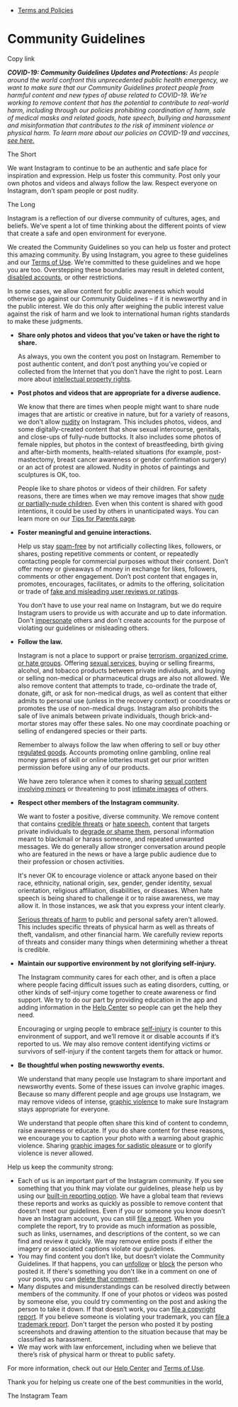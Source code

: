 *   [Terms and Policies](https://help.instagram.com/1417489251945243/?helpref=breadcrumb)

Community Guidelines
====================

Copy link

_**COVID-19: Community Guidelines Updates and Protections:** As people around the world confront this unprecedented public health emergency, we want to make sure that our Community Guidelines protect people from harmful content and new types of abuse related to COVID-19. We’re working to remove content that has the potential to contribute to real-world harm, including through our policies prohibiting coordination of harm, sale of medical masks and related goods, hate speech, bullying and harassment and misinformation that contributes to the risk of imminent violence or physical harm. To learn more about our policies on COVID-19 and vaccines, [see here.](https://help.instagram.com/697825587576762?helpref=faq_content)_

The Short

We want Instagram to continue to be an authentic and safe place for inspiration and expression. Help us foster this community. Post only your own photos and videos and always follow the law. Respect everyone on Instagram, don’t spam people or post nudity.

The Long

Instagram is a reflection of our diverse community of cultures, ages, and beliefs. We’ve spent a lot of time thinking about the different points of view that create a safe and open environment for everyone.

We created the Community Guidelines so you can help us foster and protect this amazing community. By using Instagram, you agree to these guidelines and our [Terms of Use](https://www.instagram.com/legal/terms). We’re committed to these guidelines and we hope you are too. Overstepping these boundaries may result in deleted content, [disabled accounts](https://help.instagram.com/366993040048856?helpref=faq_content), or other restrictions.

In some cases, we allow content for public awareness which would otherwise go against our Community Guidelines – if it is newsworthy and in the public interest. We do this only after weighing the public interest value against the risk of harm and we look to international human rights standards to make these judgments.

*   **Share only photos and videos that you’ve taken or have the right to share.**
    
    As always, you own the content you post on Instagram. Remember to post authentic content, and don’t post anything you’ve copied or collected from the Internet that you don’t have the right to post. Learn more about [intellectual property rights](https://help.instagram.com/126382350847838?helpref=faq_content).
    
*   **Post photos and videos that are appropriate for a diverse audience.**
    
    We know that there are times when people might want to share nude images that are artistic or creative in nature, but for a variety of reasons, we don’t allow [nudity](https://l.instagram.com/?u=https%3A%2F%2Fwww.facebook.com%2Fcommunitystandards%2Fadult_nudity_sexual_activity&e=AT2pcFlws7kk3IaML7hxYk5lpV7g7tL4CiyTDZchxPsdBeG8-0Yy2hZ2Q8Bxpnp1Baq90B1Ey6iL85FayxqU7BEwnQ7XG9z2dJ-JrSFIL5HRixGJmjwvt_orrBXuUoutKKUgbdEDf-wFfdCZAkGC9x8u_soaUnvBTWNNSA) on Instagram. This includes photos, videos, and some digitally-created content that show sexual intercourse, genitals, and close-ups of fully-nude buttocks. It also includes some photos of female nipples, but photos in the context of breastfeeding, birth giving and after-birth moments, health-related situations (for example, post-mastectomy, breast cancer awareness or gender confirmation surgery) or an act of protest are allowed. Nudity in photos of paintings and sculptures is OK, too.
    
    People like to share photos or videos of their children. For safety reasons, there are times when we may remove images that show [nude or partially-nude children](https://l.instagram.com/?u=https%3A%2F%2Fwww.facebook.com%2Fcommunitystandards%2Fchild_nudity_sexual_exploitation&e=AT2pcFlws7kk3IaML7hxYk5lpV7g7tL4CiyTDZchxPsdBeG8-0Yy2hZ2Q8Bxpnp1Baq90B1Ey6iL85FayxqU7BEwnQ7XG9z2dJ-JrSFIL5HRixGJmjwvt_orrBXuUoutKKUgbdEDf-wFfdCZAkGC9x8u_soaUnvBTWNNSA). Even when this content is shared with good intentions, it could be used by others in unanticipated ways. You can learn more on our [Tips for Parents page](https://help.instagram.com/154475974694511/?helpref=faq_content).
    
*   **Foster meaningful and genuine interactions.**
    
    Help us stay [spam-free](https://l.instagram.com/?u=https%3A%2F%2Fwww.facebook.com%2Fcommunitystandards%2Fspam&e=AT2pcFlws7kk3IaML7hxYk5lpV7g7tL4CiyTDZchxPsdBeG8-0Yy2hZ2Q8Bxpnp1Baq90B1Ey6iL85FayxqU7BEwnQ7XG9z2dJ-JrSFIL5HRixGJmjwvt_orrBXuUoutKKUgbdEDf-wFfdCZAkGC9x8u_soaUnvBTWNNSA) by not artificially collecting likes, followers, or shares, posting repetitive comments or content, or repeatedly contacting people for commercial purposes without their consent. Don’t offer money or giveaways of money in exchange for likes, followers, comments or other engagement. Don’t post content that engages in, promotes, encourages, facilitates, or admits to the offering, solicitation or trade of [fake and misleading user reviews or ratings](https://l.instagram.com/?u=https%3A%2F%2Fwww.facebook.com%2Fcommunitystandards%2Ffraud_deception&e=AT2pcFlws7kk3IaML7hxYk5lpV7g7tL4CiyTDZchxPsdBeG8-0Yy2hZ2Q8Bxpnp1Baq90B1Ey6iL85FayxqU7BEwnQ7XG9z2dJ-JrSFIL5HRixGJmjwvt_orrBXuUoutKKUgbdEDf-wFfdCZAkGC9x8u_soaUnvBTWNNSA).
    
    You don’t have to use your real name on Instagram, but we do require Instagram users to provide us with accurate and up to date information. Don't [impersonate](https://l.instagram.com/?u=https%3A%2F%2Fwww.facebook.com%2Fcommunitystandards%2Fmisrepresentation&e=AT2pcFlws7kk3IaML7hxYk5lpV7g7tL4CiyTDZchxPsdBeG8-0Yy2hZ2Q8Bxpnp1Baq90B1Ey6iL85FayxqU7BEwnQ7XG9z2dJ-JrSFIL5HRixGJmjwvt_orrBXuUoutKKUgbdEDf-wFfdCZAkGC9x8u_soaUnvBTWNNSA) others and don't create accounts for the purpose of violating our guidelines or misleading others.
    
*   **Follow the law.**
    
    Instagram is not a place to support or praise [terrorism, organized crime, or hate groups](https://l.instagram.com/?u=https%3A%2F%2Fwww.facebook.com%2Fcommunitystandards%2Fdangerous_individuals_organizations&e=AT2pcFlws7kk3IaML7hxYk5lpV7g7tL4CiyTDZchxPsdBeG8-0Yy2hZ2Q8Bxpnp1Baq90B1Ey6iL85FayxqU7BEwnQ7XG9z2dJ-JrSFIL5HRixGJmjwvt_orrBXuUoutKKUgbdEDf-wFfdCZAkGC9x8u_soaUnvBTWNNSA). Offering [sexual services](https://l.instagram.com/?u=https%3A%2F%2Fwww.facebook.com%2Fcommunitystandards%2Fsexual_solicitation&e=AT2pcFlws7kk3IaML7hxYk5lpV7g7tL4CiyTDZchxPsdBeG8-0Yy2hZ2Q8Bxpnp1Baq90B1Ey6iL85FayxqU7BEwnQ7XG9z2dJ-JrSFIL5HRixGJmjwvt_orrBXuUoutKKUgbdEDf-wFfdCZAkGC9x8u_soaUnvBTWNNSA), buying or selling firearms, alcohol, and tobacco products between private individuals, and buying or selling non-medical or pharmaceutical drugs are also not allowed. We also remove content that attempts to trade, co-ordinate the trade of, donate, gift, or ask for non-medical drugs, as well as content that either admits to personal use (unless in the recovery context) or coordinates or promotes the use of non-medical drugs. Instagram also prohibits the sale of live animals between private individuals, though brick-and-mortar stores may offer these sales. No one may coordinate poaching or selling of endangered species or their parts.
    
    Remember to always follow the law when offering to sell or buy other [regulated goods](https://l.instagram.com/?u=https%3A%2F%2Fwww.facebook.com%2Fcommunitystandards%2Fregulated_goods&e=AT2pcFlws7kk3IaML7hxYk5lpV7g7tL4CiyTDZchxPsdBeG8-0Yy2hZ2Q8Bxpnp1Baq90B1Ey6iL85FayxqU7BEwnQ7XG9z2dJ-JrSFIL5HRixGJmjwvt_orrBXuUoutKKUgbdEDf-wFfdCZAkGC9x8u_soaUnvBTWNNSA). Accounts promoting online gambling, online real money games of skill or online lotteries must get our prior written permission before using any of our products.
    
    We have zero tolerance when it comes to sharing [sexual content involving minors](https://l.instagram.com/?u=https%3A%2F%2Fwww.facebook.com%2Fcommunitystandards%2Fchild_nudity_sexual_exploitation&e=AT2pcFlws7kk3IaML7hxYk5lpV7g7tL4CiyTDZchxPsdBeG8-0Yy2hZ2Q8Bxpnp1Baq90B1Ey6iL85FayxqU7BEwnQ7XG9z2dJ-JrSFIL5HRixGJmjwvt_orrBXuUoutKKUgbdEDf-wFfdCZAkGC9x8u_soaUnvBTWNNSA) or threatening to post [intimate images](https://l.instagram.com/?u=https%3A%2F%2Fwww.facebook.com%2Fcommunitystandards%2Fsexual_exploitation_adults&e=AT2pcFlws7kk3IaML7hxYk5lpV7g7tL4CiyTDZchxPsdBeG8-0Yy2hZ2Q8Bxpnp1Baq90B1Ey6iL85FayxqU7BEwnQ7XG9z2dJ-JrSFIL5HRixGJmjwvt_orrBXuUoutKKUgbdEDf-wFfdCZAkGC9x8u_soaUnvBTWNNSA) of others.
    
*   **Respect other members of the Instagram community.**
    
    We want to foster a positive, diverse community. We remove content that contains [credible threats](https://l.instagram.com/?u=https%3A%2F%2Fwww.facebook.com%2Fcommunitystandards%2Fcredible_violence&e=AT2pcFlws7kk3IaML7hxYk5lpV7g7tL4CiyTDZchxPsdBeG8-0Yy2hZ2Q8Bxpnp1Baq90B1Ey6iL85FayxqU7BEwnQ7XG9z2dJ-JrSFIL5HRixGJmjwvt_orrBXuUoutKKUgbdEDf-wFfdCZAkGC9x8u_soaUnvBTWNNSA) or [hate speech](https://l.instagram.com/?u=https%3A%2F%2Fwww.facebook.com%2Fcommunitystandards%2Fhate_speech&e=AT2pcFlws7kk3IaML7hxYk5lpV7g7tL4CiyTDZchxPsdBeG8-0Yy2hZ2Q8Bxpnp1Baq90B1Ey6iL85FayxqU7BEwnQ7XG9z2dJ-JrSFIL5HRixGJmjwvt_orrBXuUoutKKUgbdEDf-wFfdCZAkGC9x8u_soaUnvBTWNNSA), content that targets private individuals to [degrade or shame them](https://l.instagram.com/?u=https%3A%2F%2Fwww.facebook.com%2Fcommunitystandards%2Fbullying&e=AT2pcFlws7kk3IaML7hxYk5lpV7g7tL4CiyTDZchxPsdBeG8-0Yy2hZ2Q8Bxpnp1Baq90B1Ey6iL85FayxqU7BEwnQ7XG9z2dJ-JrSFIL5HRixGJmjwvt_orrBXuUoutKKUgbdEDf-wFfdCZAkGC9x8u_soaUnvBTWNNSA), personal information meant to blackmail or harass someone, and repeated unwanted messages. We do generally allow stronger conversation around people who are featured in the news or have a large public audience due to their profession or chosen activities.
    
    It's never OK to encourage violence or attack anyone based on their race, ethnicity, national origin, sex, gender, gender identity, sexual orientation, religious affiliation, disabilities, or diseases. When hate speech is being shared to challenge it or to raise awareness, we may allow it. In those instances, we ask that you express your intent clearly.
    
    [Serious threats of harm](https://l.instagram.com/?u=https%3A%2F%2Fwww.facebook.com%2Fcommunitystandards%2Fcredible_violence&e=AT2pcFlws7kk3IaML7hxYk5lpV7g7tL4CiyTDZchxPsdBeG8-0Yy2hZ2Q8Bxpnp1Baq90B1Ey6iL85FayxqU7BEwnQ7XG9z2dJ-JrSFIL5HRixGJmjwvt_orrBXuUoutKKUgbdEDf-wFfdCZAkGC9x8u_soaUnvBTWNNSA) to public and personal safety aren't allowed. This includes specific threats of physical harm as well as threats of theft, vandalism, and other financial harm. We carefully review reports of threats and consider many things when determining whether a threat is credible.
    
*   **Maintain our supportive environment by not glorifying self-injury.**
    
    The Instagram community cares for each other, and is often a place where people facing difficult issues such as eating disorders, cutting, or other kinds of self-injury come together to create awareness or find support. We try to do our part by providing education in the app and adding information in the [Help Center](https://help.instagram.com/) so people can get the help they need.
    
    Encouraging or urging people to embrace [self-injury](https://l.instagram.com/?u=https%3A%2F%2Fwww.facebook.com%2Fcommunitystandards%2Fsuicide_self_injury_violence&e=AT2pcFlws7kk3IaML7hxYk5lpV7g7tL4CiyTDZchxPsdBeG8-0Yy2hZ2Q8Bxpnp1Baq90B1Ey6iL85FayxqU7BEwnQ7XG9z2dJ-JrSFIL5HRixGJmjwvt_orrBXuUoutKKUgbdEDf-wFfdCZAkGC9x8u_soaUnvBTWNNSA) is counter to this environment of support, and we’ll remove it or disable accounts if it’s reported to us. We may also remove content identifying victims or survivors of self-injury if the content targets them for attack or humor.
    
*   **Be thoughtful when posting newsworthy events.**
    
    We understand that many people use Instagram to share important and newsworthy events. Some of these issues can involve graphic images. Because so many different people and age groups use Instagram, we may remove videos of intense, [graphic violence](https://l.instagram.com/?u=https%3A%2F%2Fwww.facebook.com%2Fcommunitystandards%2Fgraphic_violence&e=AT2pcFlws7kk3IaML7hxYk5lpV7g7tL4CiyTDZchxPsdBeG8-0Yy2hZ2Q8Bxpnp1Baq90B1Ey6iL85FayxqU7BEwnQ7XG9z2dJ-JrSFIL5HRixGJmjwvt_orrBXuUoutKKUgbdEDf-wFfdCZAkGC9x8u_soaUnvBTWNNSA) to make sure Instagram stays appropriate for everyone.
    
    We understand that people often share this kind of content to condemn, raise awareness or educate. If you do share content for these reasons, we encourage you to caption your photo with a warning about graphic violence. Sharing [graphic images for sadistic pleasure](https://l.instagram.com/?u=https%3A%2F%2Fwww.facebook.com%2Fcommunitystandards%2Fcruel_insensitive&e=AT2pcFlws7kk3IaML7hxYk5lpV7g7tL4CiyTDZchxPsdBeG8-0Yy2hZ2Q8Bxpnp1Baq90B1Ey6iL85FayxqU7BEwnQ7XG9z2dJ-JrSFIL5HRixGJmjwvt_orrBXuUoutKKUgbdEDf-wFfdCZAkGC9x8u_soaUnvBTWNNSA) or to glorify violence is never allowed.
    

Help us keep the community strong:

*   Each of us is an important part of the Instagram community. If you see something that you think may violate our guidelines, please help us by using our [built-in reporting option](https://help.instagram.com/165828726894770?helpref=faq_content). We have a global team that reviews these reports and works as quickly as possible to remove content that doesn’t meet our guidelines. Even if you or someone you know doesn’t have an Instagram account, you can still [file a report](https://help.instagram.com/contact/383679321740945). When you complete the report, try to provide as much information as possible, such as links, usernames, and descriptions of the content, so we can find and review it quickly. We may remove entire posts if either the imagery or associated captions violate our guidelines.
*   You may find content you don’t like, but doesn’t violate the Community Guidelines. If that happens, you can [unfollow](https://help.instagram.com/286340048138725?helpref=faq_content) or [block](https://help.instagram.com/426700567389543/?helpref=faq_content) the person who posted it. If there's something you don't like in a comment on one of your posts, you can [delete that comment](https://help.instagram.com/289098941190483?helpref=faq_content).
*   Many disputes and misunderstandings can be resolved directly between members of the community. If one of your photos or videos was posted by someone else, you could try commenting on the post and asking the person to take it down. If that doesn’t work, you can [file a copyright report](https://help.instagram.com/126382350847838?helpref=faq_content). If you believe someone is violating your trademark, you can [file a trademark report](https://help.instagram.com/222826637847963?helpref=faq_content). Don't target the person who posted it by posting screenshots and drawing attention to the situation because that may be classified as harassment.
*   We may work with law enforcement, including when we believe that there’s risk of physical harm or threat to public safety.

For more information, check out our [Help Center](https://help.instagram.com/) and [Terms of Use](https://l.instagram.com/?u=http%3A%2F%2Finstagram.com%2Flegal%2Fterms%2F%23&e=AT2pcFlws7kk3IaML7hxYk5lpV7g7tL4CiyTDZchxPsdBeG8-0Yy2hZ2Q8Bxpnp1Baq90B1Ey6iL85FayxqU7BEwnQ7XG9z2dJ-JrSFIL5HRixGJmjwvt_orrBXuUoutKKUgbdEDf-wFfdCZAkGC9x8u_soaUnvBTWNNSA).

Thank you for helping us create one of the best communities in the world,

The Instagram Team